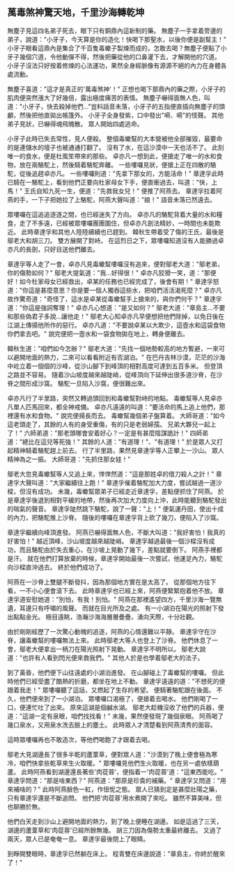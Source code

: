 萬毒煞神驚天地，千里沙海轉乾坤
------------------------------

無塵子見這四名弟子死去，眼下只有銅鼎內這新制的藥。
無塵子一手拿着旁邊的弟子，說道："小牙子，今天算是你的造化！快喝下那聖水，以後你便是副幫主！"
小牙子眼看這鼎內是集合了千百隻毒蠍子製煉而成的，怎敢去喝？無塵子便點了小牙子幾個穴道，令他動彈不得，然後把藥從他的口鼻灌下去，才解開他的穴道。
小牙子沒法只好按着修煉的心法運功，果然全身經脈像有源源不絕的內力在身體各處流動。

無塵子喜道："這才是真正的'萬毒煞神'！"
正想也喝下那鼎內的藥之際，小牙子的肌肉便突然漲大了好幾倍，露出極度痛苦的表情。
無塵子嚇得面無人色，叫道："小牙子，快去殺掉他們..."豈料話音未落，小牙子的五指便直插向無塵子的頭顱，然後把他直拋出帳篷外。
小牙子全身發紫，口中發出"嗬、嗬"的怪聲。
其他弟子見狀，已嚇得魂飛魄散。
眾人開始四處逃命。

小牙子此時已失去常性，見人便殺。
整個毒蠍幫的大本營被他全部摧毀，最要命的是連儲水的壇子也被通通打翻了。
沒有了水，在這沙漠中一天也活不了。
此刻唯一的食水，便是杜風笙帶來的那些。
卓亦凡一想到此，便搶走了唯一的水和食物，放在兩駱駝上，然後騎着駱駝奔離。
一些嘍囉見狀，便搶上正在四散的駱駝，從後追趕卓亦凡。
一些嘍囉則道："先拿下那女的，方能活命！"
章達孚此時已騎在一駱駝上，看到他們正要向杜家母女下手，便直衝過去，叫道："快，上馬！"
王氏自知九死一生，便道："先救我女兒！"
便推了阿燕去。
章達孚拉着阿燕的手，一下子把她拉了上駱駝，阿燕大聲叫道："娘！"
語音未落已然遠去。

眾嘍囉在這追追逐逐之間，也已經迷失了方向。
卓亦凡的駱駝背着大量的水和糧食，走了不多遠，已經被眾嘍囉團團圍住，但卓亦凡劍法精妙，一時間也未能欺近。
此時章達孚和其他人陸陸續續也已趕到。
韓秋生帶着受了傷的王氏，最後是鄔老大和胡三刀。
雙方展開了對峙。
在這烈日之下，眾嘍囉知道沒有人能勝過卓亦凡的長劍，只好目送他們離去。

章達孚等人走了一會，卓亦凡見毒蠍幫嘍囉沒有追來，便對鄔老大道："鄔老弟，你的傷勢如何？"
鄔老大提氣道："我...好得很！"
卓亦凡狡猾一笑，道："那便好！如今杜家母女已經救出，卓某的任務也已經完成了，後會有期！"
章達孚怒道："你這是甚麼意思？你是要一個人獨吞這些水，把咱們活活渴死麼？"
卓亦凡故作驚奇道："奇怪了，這水是卓某從毒蠍幫手上搶來的，與你們何干？"
章達孚道："你這是強詞奪理！"
卓亦凡心想道："是又如何？"
鄔老大道："章島主...不要和那些偽君子多說...讓他走！"
鄔老大心知卓亦凡早便想把他們除掉，以免日後在江湖上傳揚他所作的惡行。
卓亦凡道："不要說卓某以大欺少，這壺水和這袋食物你們拿去吧。"
說完便把一壺水和一袋食物拋在地上，轉身便離去。

韓秋生道："咱們如今怎辦？"
鄔老大道："先找一個地勢較高的地方暫避，一來可以避開地面的熱力，二來可以看看附近有否湖泊。"
在巴丹吉林沙漠，茫茫的沙海中屹立着一個個的沙峰，從沙山腳下到峰頂的相對高度可達到五百多米。
但登頂之路並不容易。
隨着沙山坡度越來越陡峭，從峰頂向下延伸出很多道沙脊，在沙脊之間形成沙窩。
駱駝一旦陷入沙窩，便很難出來。

卓亦凡行了半里路，突然又轉過頭回到和毒蠍幫對峙的地點。
毒蠍幫等人見卓亦凡單人匹馬回來，都全神戒備。
卓亦凡遠遠的叫道："要活命的馬上追上他們，那裡還有水和食物。"
說完便揚長而去。
毒蠍幫幾個弟子盤算着。
大師哥道："如今這老頭走了，其餘的人有的身受重傷，有的只是老弱婦孺。
兄弟大夥兒一起上了！"
六師弟道："那老頭哪會安着好心？一定是有甚麼陰謀詭計！"
四師弟道："總比在這兒等死強！"
其餘的人道："有道理！"、"有道理！"
於是眾人又打起精神騎着駱駝趕上前去。
行了半里路，果然見章達孚等人正攀上一沙山。
眾人精神為之一振。
大師哥道："先抓住那女娃！"

鄔老大忽見毒蠍幫等人又追上來，悻悻然道："這是那姓卓的借刀殺人之計！"
章達孚大聲叫道："大家繼續往上跑！"
章達孚催着駱駝加大力度，嘗試越過一道沙樑，但沒有成功。
未幾，毒蠍幫眾弟子已經走近章達孚，差點便抓住了阿燕。
於是章達孚後退到相對平緩的地帶，然後再次加大力度向上沖，此時能聽到駱駝發出的喘氣的聲音。
章達孚陡然跳下駱駝，說了一聲："上！"
便氣運丹田，使出十成的內力，把駱駝推上沙脊。
隨後的嘍囉在章達孚背上砍了幾刀，便陷入了沙窩。

章達孚繼續向峰頂進發。
阿燕已嚇得面無人色，不斷大叫道："我好害怕！我真的好害怕！"
越近頂峰，沙山坡度越來越陡峭。
章達孚越過最後一個沙樑沒有成功，而且駱駝由於失去重心，在沙坡上晃動了幾下，差點就要倒下。
阿燕手裡都是汗。
就在他們打算放棄的時候，章達孚開始最後一次嘗試，他運足內力，駱駝向沙樑直沖過去。
終於他們成功了。

阿燕在一沙脊上雙腿不斷發抖，因為那個地方實在是太高了。
從那個地方往下看，一不小心便會滾下去。
此時章達孚也已經上來，阿燕便緊緊抱着他不放。
章達孚道安慰她道："別怕，有我！別怕。"
 阿燕在那裡遙望四方，千里沙海一覽無遺，耳邊只有呼嘯的風聲。
而就在目光所及之處。
有一小湖泊在陽光的照射下發出點點金光。
極目遠眺，浩瀚沙海海層層疊疊，湧向天際，十分壯觀。

由於剛剛經歷了一次驚心動魄的追逐，阿燕的心情還難以平靜。
章達孚守在沙脊，讓毒蠍幫的嘍囉無法上來。
此時鄔老大等人也登上了沙脊。
他們休息了一會，鄔老大便拿出一柄刀在陽光照射下晃動。
章達孚不明所以。
鄔老大說道："也許有人看到閃光便來救我們。"
其他人於是也學着鄔老大的法子。

到了黃昏，他們便下山往遠處的小湖泊進發。
在山腳碰上了毒蠍幫的嘍囉。
但此時他們已經受盡了酷熱的折磨，都坐在地上不動。
章達孚遠遠的道："不想死的便跟着我走！"
眾嘍囉聽了這話，又燃起了生存的希望。
便騎著駱駝跟在後面。
不久，他們便來到了一小湖泊。
眾嘍囉口渴極了，便搶着去喝水。
他們剛喝了一口，便連忙吐了出來。
原來這湖是個鹹水湖。
鄔老大趁機沒收了他們的兵器，便道："這湖一定有泉眼，咱們找找看！"
未幾，果然便發現了幾個泉眼。
阿燕喝了幾口泉水，又用泉水洗去臉上的塵土。
此時眾人才清楚看到阿燕清秀的面容。

這時眾嘍囉再也不敢造次，等他們喝飽了才跟着去喝。

鄔老大見湖邊長了很多半乾的蘆葦草，便對眾人道："沙漠到了晚上便會極為寒冷，咱們快拿些乾草來生火取暖。"
眾嘍囉見他們生火取暖，也在另一處依樣葫蘆。
此時阿燕看到湖邊還長著些'肉蓯蓉'，便指着一'肉蓯蓉'道："這東西能吃。"
章達孚問道："那是啥東西？"
阿燕道："那原是珍貴的補藥。"
章達孚又問道："用來補啥的？"
此時阿燕臉色一紅，作忸怩之態。
眾人已猜到定是甚麼壯陽之藥，只有章達孚還是不斷追問。
他們把'肉蓯蓉'用水煮開了來吃。
雖然不算美味，但也聊勝於無。

他們白天走到沙山上避開地面的熱力，到了晚上便睡在湖邊。
如是這過了三天，湖邊的蘆葦草和'肉蓯蓉'已經所餘無幾。
胡三刀因為傷勢太重最終離去。
又過了兩天，眾人已是奄奄一息。
章達孚最後閉上了眼睛。

到睜開雙眼時，章達孚已然躺在床上。
程青雙在床邊說道："章島主，你終於醒來了！"